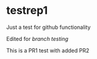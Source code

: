 # testrep1
Just a test for github functionality

Edited for *branch testing*

This is a PR1 test with added PR2
